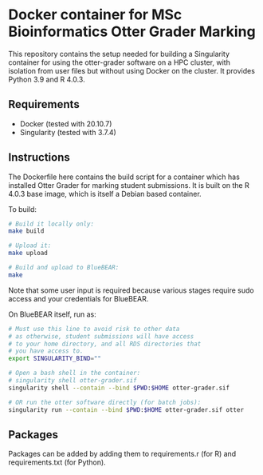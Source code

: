 # Docker container for MSc Bioinformatics Otter Grader Marking

This repository contains the setup needed for building a Singularity container for using the otter-grader software on a HPC cluster, with isolation from user files but without using Docker on the cluster. It provides Python 3.9 and R 4.0.3.

## Requirements

* Docker (tested with 20.10.7)
* Singularity (tested with 3.7.4)

## Instructions
The Dockerfile here contains the build script for a container which has installed Otter Grader for marking student submissions. It is built on the R 4.0.3 base image, which is itself a Debian based container.

To build:

```bash
# Build it locally only:
make build

# Upload it:
make upload

# Build and upload to BlueBEAR:
make
```

Note that some user input is required because various stages require sudo access and your credentials for BlueBEAR.

On BlueBEAR itself, run as:

```bash
# Must use this line to avoid risk to other data
# as otherwise, student submissions will have access
# to your home directory, and all RDS directories that
# you have access to.
export SINGULARITY_BIND=""

# Open a bash shell in the container:
# singularity shell otter-grader.sif
singularity shell --contain --bind $PWD:$HOME otter-grader.sif

# OR run the otter software directly (for batch jobs):
singularity run --contain --bind $PWD:$HOME otter-grader.sif otter
```

## Packages

Packages can be added by adding them to requirements.r (for R) and requirements.txt (for Python).

